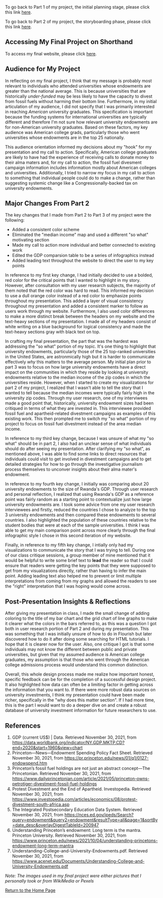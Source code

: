 To go back to Part 1 of my project, the initial planning stage, please click this link [here](finalprojoverview.md).

To go back to Part 2 of my project, the storyboarding phase, please click this link [here](finalprojpart2.md). 

## Accessing My Final Project on Shorthand

To access my final website, please click [here](https://carnegiemellon.shorthandstories.com/don-t-donate-to-your-alma-mater-an-exploration-of-university-endowments/index.html).

## Audience for My Project

In reflecting on my final project, I think that my message is probably most relevant to individuals who attended universities whose endowments are greater than the national average. This is because universities that are historically *under-funded* may be less likely to have the capacity to divest from fossil fuels without harming their bottom line. Furthermore, in my initial articulation of my audience, I did not specify that I was primarily interested in reaching *American* university graduates. This specification is important because the funding systems for international universities are typically different and therefore I'm not sure how relevant university endowments are for non-American university graduates. Based on these factors, my key audience was American college grads, particularly those who went universities whose endowments are in the top 25 nationally.

This audience orientation informed my decisions about my "hook" for my presentation and my call to action. Specifically, American college graduates are likely to have had the experience of receiving calls to donate money to their alma maters and, for my call to action, the fossil fuel divesment campaign information includes information mostly about American colleges and universities. Additionally, I tried to narrow my focus in my call to action to something that individual people could do to make a change, rather than suggesting systemic change like a Congressionally-backed tax on university endowments.


## Major Changes From Part 2

The key changes that I made from Part 2 to Part 3 of my project were the following:
- Added a consistent color scheme 
- Eliminated the "median income" map and used a different "so what" motivating section
- Made my call to action more individual and better connected to existing work 
- Edited the GDP comparsion table to be a series of infographics instead
- Added leading text throughout the website to direct the user to my key points


In reference to my first key change, I had initially decided to use a bolded, red color for the critical points that I wanted to highlight in my story. However, after consultation with my user research subjects, the majority of them noted that the red color was hard to read. This informed my decision to use a dull orange color instead of a red color to emphasize points throughout my presentation. This added a layer of visual consistency throughout my presentation and added a consistent marker to follow as users work through my website. Furthermore, I also used color differences to make a more distinct break between the headers on my website and the text-heavy sections of my presentation. I made all of my headers consist of white writing on a blue background for logical consistency and made the text-heavy sections gray with black text on top. 

In crafting my final presentation, the part that was the hardest was addressing the "so what" portion of my topic. It's one thing to highlight that university endowments, particularly those of the 25 top-ranked universities in the United States, are astronmically high but it is harder to communicate effectively *why* this matters to the average person. My initial plan prior to part 3 was to focus on how large university endowments have a direct impact on the communities in which they reside by looking at university endowments relative to the median income of the zip codes in which the universities reside. However, when I started to create my visualizations for part 2 of my project, I realized that I wasn't able to tell the story that I wanted to tell because the median incomes were typically fairly high in the university zip codes. Through my user research, one of my interviwees made a good point that, historically, university endowment sizes had been critiqued in terms of what they are invested in. This interviewee provided fossil fuel and apartheid-related divestment campaigns as examples of this existing work. This then prompted me to switch my "so what" portion of my project to focus on fossil fuel divestment instead of the area median income.

In reference to my third key change, because I was unsure of what my "so what" should be in part 2, I also had an unclear sense of what individuals should do after seeing my presentation. After clarifying my "so what", as mentioned above, I was able to find some links to direct resources that individuals could visit to get involved in divestment campaigns and to get detailed strategies for how to go through the investigative journalism process themselves to unconver insights about their alma mater's endowment.

In reference to my fourth key change, I initially was comparing about 20 university endowments to the size of Rwanda's GDP. Through user research and personal reflection, I realized that using Rwanda's GDP as a reference point was fairly random as a starting point to contextualize just how large university endowments are. I took some advice from one my user research interviewees and firstly, reduced the countries I chose to analyze to the top 3 university endowments and then compared these endowments to several countries. I also highlighted the population of these countries relative to the student bodies that were at each of the sample universities. I think I was able to get my main comparison point across more clearly through the final infographic style I chose in this second iteration of my website.

Finally, in reference to my fifth key change, I intially only had my visualizations to communicate the story that I was trying to tell. During one of our class critique sessions, a group member of mine mentioned that it would be helpful to write some brief text to **lead** the reader so that I could ensure that readers were getting the key points that they were supposed to get from my visualizations directly, rather than having to infer the main point. Adding leading text also helped me to prevent or limit multiple interpretations from coming from my graphs and allowed the readers to see the "right" interpretation that I was hoping would come across.

## Post-Presentation Insights & Reflections

After giving my presentation in class, I made the small change of adding coloring to the title of my bar chart and the grid chart of line graphs to make it clearer what the colors in the bars referred to, as this was a question I got both in user research portion of Part 2 and during my presentation. This was something that I was initially unsure of how to do in Flourish but later discovered how to do it after doing some searching for HTML tutorials. I hope that it is clearer now for the user. Also, one critique I got is that some individuals may not know the different between public and private universities, but given that my assumed audience is American college graduates, my assumption is that those who went through the American college admissions process would understand this common distinction.

Overall, this whole design process made me realize how important honest, specific feedback can be for the completion of a successful design project. It also highlighted how data can often be a limiting factor in getting across the information that you want to. If there were more robust data sources on university investments, I think my presentation could have been made richer, specifically in the "why does this matter section". If I had more time, this is the part I would want to do a deeper dive on and create a robust database of university investment information for future researchers to use. 


## References

1. GDP (current US$) | Data. Retrieved November 30, 2021, from https://data.worldbank.org/indicator/NY.GDP.MKTP.CD?end=2020&start=1960&view=chart
2. Princeton—News—Endowment Spending Policy Fact Sheet. Retrieved November 30, 2021, from https://pr.princeton.edu/news/01/q1/0127-endowspend.htm
3. Princeton’s fossil fuel holdings are not just an abstract concept—The Princetonian. Retrieved November 30, 2021, from https://www.dailyprincetonian.com/article/2021/05/princeton-owns-petrotiger-divestment-fossil-fuel-holdings
4. Protest Divestment and the End of Apartheid. Investopedia. Retrieved November 30, 2021, from https://www.investopedia.com/articles/economics/08/protest-divestment-south-africa.asp
5. The Integrated Postsecondary Education Data System. Retrieved November 30, 2021, from https://nces.ed.gov/ipeds/Search?query=endowment&query2=endowment&resultType=all&page=1&sortBy=date_desc&overlayDigestTableId=200947
6. Understanding Princeton’s endowment: Long term is the mantra. Princeton University. Retrieved November 30, 2021, from https://www.princeton.edu/news/2021/10/04/understanding-princetons-endowment-long-term-mantra
7. Understanding-College-and-University-Endowments.pdf. Retrieved November 30, 2021, from https://www.acenet.edu/Documents/Understanding-College-and-University-Endowments.pdf

*Note: The images used in my final project were either pictures that I personally took or from WikiMedia or Pexels*

[Return to the Home Page](README.md)
